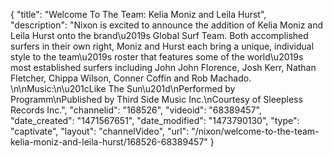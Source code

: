 {
    "title": "Welcome To The Team: Kelia Moniz and Leila Hurst",
    "description": "Nixon is excited to announce the addition of Kelia Moniz and Leila Hurst onto the brand\u2019s Global Surf Team. Both accomplished surfers in their own right, Moniz and Hurst each bring a unique, individual style to the team\u2019s roster that features some of the world\u2019s most established surfers including John John Florence, Josh Kerr, Nathan Fletcher, Chippa Wilson, Conner Coffin and Rob Machado. \n\nMusic:\n\u201cLike The Sun\u201d\nPerformed by Programm\nPublished by Third Side Music Inc.\nCourtesy of Sleepless Records Inc.",
    "channelid": "168526",
    "videoid": "68389457",
    "date_created": "1471567651",
    "date_modified": "1473790130",
    "type": "captivate",
    "layout": "channelVideo",
    "url": "\/nixon\/welcome-to-the-team-kelia-moniz-and-leila-hurst\/168526-68389457"
}